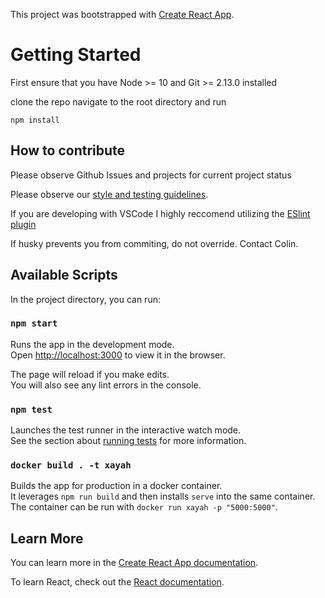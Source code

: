 This project was bootstrapped with [Create React App](https://github.com/facebook/create-react-app).

# Getting Started

First ensure that you have Node >= 10 and Git >= 2.13.0 installed

clone the repo navigate to the root directory and run 

```
npm install
```

## How to contribute 

Please observe Github Issues and projects for current project status 

Please observe our [style and testing guidelines](https://docs.google.com/document/d/1KAeQ8m6EqM413j-7AEQ6LngK9juMbtHC/edit).

If you are developing with VSCode I highly reccomend utilizing the [ESlint plugin](https://marketplace.visualstudio.com/items?itemName=dbaeumer.vscode-eslint)

If husky prevents you from commiting, do not override. Contact Colin. 

## Available Scripts

In the project directory, you can run:

### `npm start`

Runs the app in the development mode.<br />
Open [http://localhost:3000](http://localhost:3000) to view it in the browser.

The page will reload if you make edits.<br />
You will also see any lint errors in the console.

### `npm test`

Launches the test runner in the interactive watch mode.<br />
See the section about [running tests](https://facebook.github.io/create-react-app/docs/running-tests) for more information.

### `docker build . -t xayah`

Builds the app for production in a docker container.<br />
It leverages `npm run build` and then installs `serve` into the same container.
The container can be run with `docker run xayah -p "5000:5000"`.

## Learn More

You can learn more in the [Create React App documentation](https://facebook.github.io/create-react-app/docs/getting-started).

To learn React, check out the [React documentation](https://reactjs.org/).
